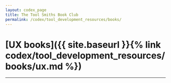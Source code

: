 ```yaml
---
layout: codex_page
title: The Tool Smiths Book Club
permalink: /codex/tool_development_resources/books/
---
```


# [UX books]({{ site.baseurl }}{% link codex/tool_development_resources/books/ux.md %})

------
